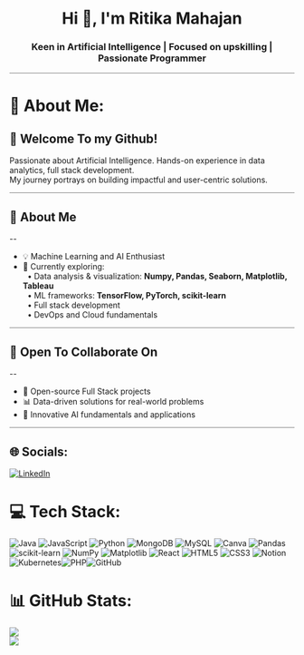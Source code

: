 <h1 align="center">Hi 👋, I'm Ritika Mahajan</h1>
<h3 align="center">Keen in Artificial Intelligence | Focused on upskilling | Passionate Programmer</h3>

<hr style="width:100%; height:1px; background-color:gray; border:none; margin:5px 0;">

# 💫 About Me:
👋 Welcome To my Github!  
--
Passionate about Artificial Intelligence. Hands-on experience in data analytics, full stack development.  
My journey portrays on building impactful and user-centric solutions.

<hr style="width:100%; height:1px; background-color:gray; border:none; margin:5px 0;">

## 🚀 About Me  
--
- 💡 Machine Learning and AI Enthusiast  
- 🌱 Currently exploring:  
  &nbsp;&nbsp;• Data analysis & visualization: **Numpy, Pandas, Seaborn, Matplotlib, Tableau**  
  &nbsp;&nbsp;• ML frameworks: **TensorFlow, PyTorch, scikit-learn**  
  &nbsp;&nbsp;• Full stack development  
  &nbsp;&nbsp;• DevOps and Cloud fundamentals  

<hr style="width:100%; height:1px; background-color:gray; border:none; margin:5px 0;">

## 🤝 Open To Collaborate On  
--
- 🤖 Open-source Full Stack projects  
- 📊 Data-driven solutions for real-world problems  
- 🧠 Innovative AI fundamentals and applications  

<hr style="width:100%; height:1px; background-color:gray; border:none; margin:5px 0;">


## 🌐 Socials:
[![LinkedIn](https://img.shields.io/badge/LinkedIn-%230077B5.svg?logo=linkedin&logoColor=white)](https://linkedin.com/in/https://www.linkedin.com/in/ritika-m-052934215/) 

# 💻 Tech Stack:
![Java](https://img.shields.io/badge/java-%23ED8B00.svg?style=flat-square&logo=openjdk&logoColor=white) ![JavaScript](https://img.shields.io/badge/javascript-%23323330.svg?style=flat-square&logo=javascript&logoColor=%23F7DF1E) ![Python](https://img.shields.io/badge/python-3670A0?style=flat-square&logo=python&logoColor=ffdd54) ![MongoDB](https://img.shields.io/badge/MongoDB-%234ea94b.svg?style=flat-square&logo=mongodb&logoColor=white) ![MySQL](https://img.shields.io/badge/mysql-4479A1.svg?style=flat-square&logo=mysql&logoColor=white) ![Canva](https://img.shields.io/badge/Canva-%2300C4CC.svg?style=flat-square&logo=Canva&logoColor=white) ![Pandas](https://img.shields.io/badge/pandas-%23150458.svg?style=flat-square&logo=pandas&logoColor=white) ![scikit-learn](https://img.shields.io/badge/scikit--learn-%23F7931E.svg?style=flat-square&logo=scikit-learn&logoColor=white) ![NumPy](https://img.shields.io/badge/numpy-%23013243.svg?style=flat-square&logo=numpy&logoColor=white) ![Matplotlib](https://img.shields.io/badge/Matplotlib-%23ffffff.svg?style=flat-square&logo=Matplotlib&logoColor=black) ![React](https://img.shields.io/badge/react-%2320232a.svg?style=flat-square&logo=react&logoColor=%2361DAFB) ![HTML5](https://img.shields.io/badge/html5-%23E34F26.svg?style=flat-square&logo=html5&logoColor=white) ![CSS3](https://img.shields.io/badge/css3-%231572B6.svg?style=flat-square&logo=css3&logoColor=white) ![Notion](https://img.shields.io/badge/Notion-%23000000.svg?style=flat-square&logo=notion&logoColor=white) ![Kubernetes](https://img.shields.io/badge/kubernetes-%23326ce5.svg?style=flat-square&logo=kubernetes&logoColor=white)![PHP](https://img.shields.io/badge/php-%23777BB4.svg?style=flat-square&logo=php&logoColor=white)![GitHub](https://img.shields.io/badge/github-%23121011.svg?style=flat-square&logo=github&logoColor=white) 


# 📊 GitHub Stats:
![](https://github-readme-stats.vercel.app/api?username=RitikaMaha&theme=vision-friendly-dark&hide_border=false&include_all_commits=false&count_private=false)<br/>
![](https://nirzak-streak-stats.vercel.app/?user=RitikaMaha&theme=vision-friendly-dark&hide_border=false)<br/>

<!-- Proudly created with GPRM ( https://gprm.itsvg.in ) -->


